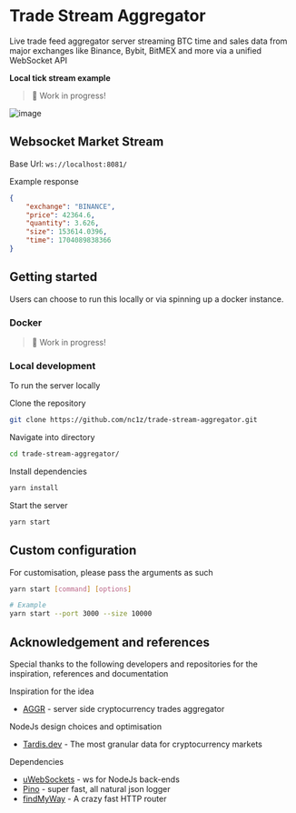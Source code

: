 # Trade Stream Aggregator

Live trade feed aggregator server streaming BTC time and sales data from major exchanges like Binance, Bybit, BitMEX and more via a unified WebSocket API

**Local tick stream example**

> :construction: Work in progress!

![image](https://github.com/nc1z/trade-stream-aggregator/assets/111836326/c6a3a1a8-29c5-46ef-9c1f-2ced64a46152)

## Websocket Market Stream

Base Url: `ws://localhost:8081/`

Example response

```json
{
    "exchange": "BINANCE",
    "price": 42364.6,
    "quantity": 3.626,
    "size": 153614.0396,
    "time": 1704089838366
}
```

## Getting started

Users can choose to run this locally or via spinning up a docker instance.

### Docker

> :construction: Work in progress!

### Local development

To run the server locally

Clone the repository

```bash
git clone https://github.com/nc1z/trade-stream-aggregator.git
```

Navigate into directory

```bash
cd trade-stream-aggregator/
```

Install dependencies

```bash
yarn install
```

Start the server

```bash
yarn start
```

## Custom configuration

For customisation, please pass the arguments as such

```bash
yarn start [command] [options]

# Example
yarn start --port 3000 --size 10000
```

## Acknowledgement and references

Special thanks to the following developers and repositories for the inspiration, references and documentation

Inspiration for the idea

-   [AGGR](https://github.com/Tucsky/aggr-server) - server side cryptocurrency trades aggregator

NodeJs design choices and optimisation

-   [Tardis.dev](https://github.com/tardis-dev) - The most granular data for cryptocurrency markets

Dependencies

-   [uWebSockets](https://github.com/uNetworking/uWebSockets.js/tree/master) - ws for NodeJs back-ends
-   [Pino](https://github.com/pinojs/pino?tab=readme-ov-file) - super fast, all natural json logger
-   [findMyWay](https://github.com/delvedor/find-my-way) - A crazy fast HTTP router
